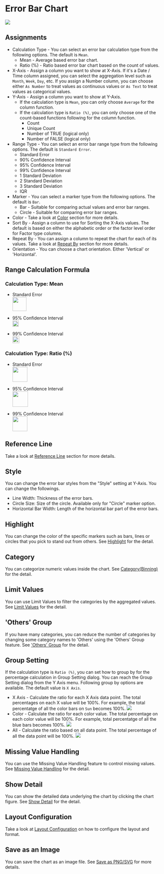 # Error Bar Chart

![](images/errorbar.png)

## Assignments




* Calculation Type - You can select an error bar calculation type from the following options. The default is `Mean`.
  * Mean - Average based error bar chart. 
  * Ratio (%) - Ratio based error bar chart based on the count of values. 
* X-Axis - Assign a column you want to show at X-Axis. If it's a Date / Time column assigned, you can select the aggregation level such as `Month`, `Week`, `Day`, etc. If you assign a Number column, you can choose either `As Number` to treat values as continuous values or `As Text` to treat values as categorical values.  
* Y-Axis - Assign a column you want to show at Y-Axis. 
  * If the calculation type is `Mean`, you can only choose `Average` for the column function. 
  * If the calculation type is `Ratio (%)`, you can only choose one of the count-based functions following for the column function.
    * Count 
    * Unique Count 
    * Number of TRUE (logical only)
    * Number of FALSE (logical only)
* Range Type - You can select an error bar range type from the following options. The default is `Standard Error`.
  * Standard Error 
  * 90% Confidence Interval 
  * 95% Confidence Interval 
  * 99% Confidence Interval 
  * 1 Standard Deviation
  * 2 Standard Deviation
  * 3 Standard Deviation
  * IQR
* Marker - You can select a marker type from the following options. The default is `Bar`.
  * Bar - Suitable for comparing actual values and error bar ranges. 
  * Circle - Suitable for comparing error bar ranges. 
* Color - Take a look at [Color](color.md) section for more details.
* Sort By - Assign a column to use for Sorting the X-Axis values. The default is based on either the alphabetic order or the factor level order for Factor type columns.
* Repeat By - You can assign a column to repeat the chart for each of its values. Take a look at [Repeat By](small-multiple.md) section for more details.
* Orientation - You can choose a chart orientation. Either 'Vertical' or 'Horizontal'.


## Range Calculation Formula

### Calculation Type: Mean

* Standard Error 
<br/><img src="images/stderr_mean.png" height="45px">

* 95% Confidence Interval
<br/><img src="images/95confint_mean.png" height="20px">

* 99% Confidence Interval
<br/><img src="images/99confint_mean.png" height="22px">


### Calculation Type: Ratio (%) 


* Standard Error
<br/><img src="images/stderr_p.png" height="48px">

* 95% Confidence Interval
<br/><img src="images/95confint_p.png" height="50px">

* 99% Confidence Interval
<br/><img src="images/99confint_p.png" height="48px">


## Reference Line

Take a look at [Reference Line](reference-line.md) section for more details.


## Style 

You can change the error bar styles from the "Style" setting at Y-Axis. You can change the followings.
* Line Width: Thickness of the error bars.
* Circle Size: Size of the circle. Available only for "Circle" marker option.
* Horizontal Bar Width: Length of the horizontal bar part of the error bars. 


## Highlight 

You can change the color of the specific markers such as bars, lines or circles that you pick to stand out from others. See [Highlight](highlight.md) for the detail. 

## Category 

You can categorize numeric values inside the chart. See [Category(Binning)](category.md) for the detail.

## Limit Values

You can use Limit Values to filter the categories by the aggregated values. See [Limit Values](limit.md) for the detail.


## 'Others' Group

If you have many categories, you can reduce the number of categories by changing some category names to 'Others' using the 'Others' Group feature. See ['Others' Group](others-group.md) for the detail. 


## Group Setting 

If the calculation type is `Ratio (%)`, you can set how to group by for the percentage calculation in Group Setting dialog. You can reach the Group Setting dialog from the Y Axis menu. Following group by options are available. The default value is `X Axis`.

* X Axis - Calculate the ratio for each X Axis data point. The total percentages on each X value will be 100%. For example, the total percentatge of all the color bars on `Sun` becomes 100%. 
![](images/errbar1.png)
* Color - Calculate the ratio for each color value. The total percentage on each color value will be 100%. For example, total percentatge of all the blue bars becomes 100%.
![](images/errbar2.png)
* All - Calculate the ratio based on all data point. The total percentage of all the data point will be 100%.
![](images/errbar3.png)


## Missing Value Handling

You can use the Missing Value Handling feature to control missing values. See [Missing Value Handling](missing-value-handling.md) for the detail.

## Show Detail

You can show the detailed data underlying the chart by clicking the chart figure. See [Show Detail](show-detail.md) for the detail.


## Layout Configuration

Take a look at [Layout Configuration](layout.md) on how to configure the layout and format. 

## Save as an Image

You can save the chart as an image file. See [Save as PNG/SVG](save.md) for more details.
